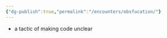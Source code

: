 ```yaml
---
{"dg-publish":true,"permalink":"/encounters/obsfucation/"}
---
```


- a tactic of making code unclear 